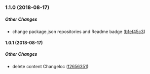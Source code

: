 ### 1.1.0 (2018-08-17)

##### Other Changes

*  change package.json repositories and Readme badge ([b1ef45c3](https://github.com/juniordev4life/travelcalender/commit/b1ef45c3e3171e4e73ecc09f4ca7b89208d3159c))

#### 1.0.1 (2018-08-17)

##### Other Changes

*  delete content Changeloc ([f2656351](https://github.com/chmln/flatpickr/commit/f26563514e5577f430d16de5331dc6a8eab16e4e))

